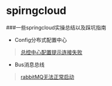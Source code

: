 # spirngcloud
###一些springcloud实操总结以及踩坑指南  
* Config分布式配置中心  
> [总控中心配置提示连接失败](https://github.com/lijiasheng12333/spirngcloud/blob/main/Config分布式配置中心/总控中心搭建提示连接失败.md)  
 
* Bus消息总线
> [rabbitMQ无法正常启动]()
